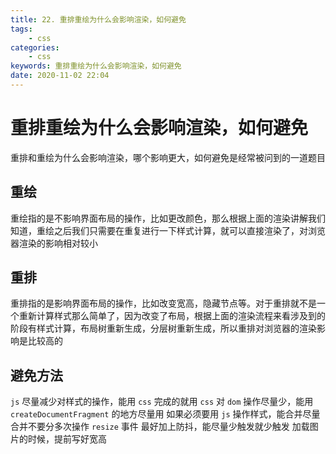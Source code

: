 ```yaml
---
title: 22. 重排重绘为什么会影响渲染，如何避免
tags:
    - css
categories:
    - css
keywords: 重排重绘为什么会影响渲染，如何避免
date: 2020-11-02 22:04
---
```


# 重排重绘为什么会影响渲染，如何避免

重排和重绘为什么会影响渲染，哪个影响更大，如何避免是经常被问到的一道题目

## 重绘

重绘指的是不影响界面布局的操作，比如更改颜色，那么根据上面的渲染讲解我们知道，重绘之后我们只需要在重复进行一下样式计算，就可以直接渲染了，对浏览器渲染的影响相对较小

## 重排

重排指的是影响界面布局的操作，比如改变宽高，隐藏节点等。对于重排就不是一个重新计算样式那么简单了，因为改变了布局，根据上面的渲染流程来看涉及到的阶段有样式计算，布局树重新生成，分层树重新生成，所以重排对浏览器的渲染影响是比较高的

## 避免方法

`js` 尽量减少对样式的操作，能用 `css` 完成的就用 `css`
对 `dom` 操作尽量少，能用 `createDocumentFragment` 的地方尽量用
如果必须要用 `js` 操作样式，能合并尽量合并不要分多次操作
`resize` 事件 最好加上防抖，能尽量少触发就少触发
加载图片的时候，提前写好宽高
